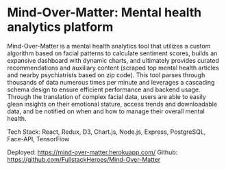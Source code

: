 # Mind-Over-Matter: Mental health analytics platform

Mind-Over-Matter is a mental health analytics tool that utilizes a custom algorithm based on facial patterns to calculate sentiment scores, builds an expansive dashboard with dynamic charts, and ultimately provides curated recommendations and auxiliary content (scraped top mental health articles and nearby psychiatrists based on zip code). This tool parses through thousands of data numerous times per minute and leverages a cascading schema design to ensure efficient performance and backend usage. Through the translation of complex facial data, users are able to easily glean insights on their emotional stature, access trends and downloadable data, and be notified on when and how to manage their overall mental health.

Tech Stack: React, Redux, D3, Chart.js, Node.js, Express, PostgreSQL, Face-API, TensorFlow

Deployed: https://mind-over-matter.herokuapp.com/
Github: https://github.com/FullstackHeroes/Mind-Over-Matter
